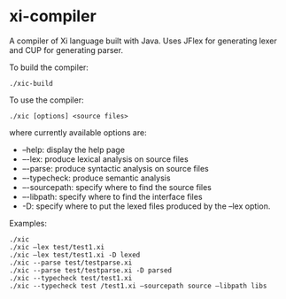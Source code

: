 # xi-compiler

A compiler of Xi language built with Java. Uses JFlex for generating lexer and CUP for generating parser.

To build the compiler:
```
./xic-build
```

To use the compiler:
```
./xic [options] <source files>
```
where currently available options are:
- –help: display the help page
- –-lex: produce lexical analysis on source files
- –-parse: produce syntactic analysis on source files
- –-typecheck: produce semantic analysis
- –-sourcepath: specify where to find the source files
- –-libpath: specify where to find the interface files
- -D: specify where to put the lexed files produced by the –lex option.

Examples:
```
./xic
./xic –lex test/test1.xi
./xic –lex test/test1.xi -D lexed
./xic --parse test/testparse.xi
./xic --parse test/testparse.xi -D parsed
./xic --typecheck test/test1.xi
./xic --typecheck test /test1.xi –sourcepath source –libpath libs

```
